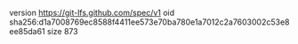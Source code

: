 version https://git-lfs.github.com/spec/v1
oid sha256:d1a7008769ec8588f4411ee573e70ba780e1a7012c2a7603002c53e8ee85da61
size 873
